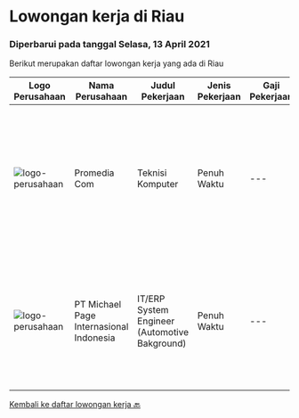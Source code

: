 
  # Lowongan kerja di Riau

  ### Diperbarui pada tanggal Selasa, 13 April 2021

  Berikut merupakan daftar lowongan kerja yang ada di Riau

  |Logo Perusahaan | Nama Perusahaan | Judul Pekerjaan | Jenis Pekerjaan | Gaji Pekerjaan | Lokasi | Deskripsi | Tanggal diunggah | Pranala |
  | -------------- | --------------- | --------------- | --------- | --------- | -------------- | ------- | ----------- | ----------- |
  |![logo-perusahaan](https://us.123rf.com/450wm/pavelstasevich/pavelstasevich1811/pavelstasevich181101027/112815900-stock-vector-no-image-available-icon-flat-vector.jpg?ver=6)|Promedia Com|Teknisi Komputer|Penuh Waktu|---|Pekanbaru|Kualifikasi: Usia maksimal 35 tahun  Pendidikan minimal SMA / SMK  Memiliki pengalaman minimal 2 tahun  Menguasai perbaikan software dan hardware ...|Kamis, 08 April 2021|https://www.jobstreet.co.id/id/job/teknisi-komputer-3501562?token=0~8f9d665b-7bbe-448b-aa7c-c9c2e86eb062&sectionRank=1&jobId=jobstreet-id-job-3501562|
|![logo-perusahaan](https://image-service-cdn.seek.com.au/657f85c79c58adac67ad96b045d92b4dfd1e2e81/ee4dce1061f3f616224767ad58cb2fc751b8d2dc)|PT Michael Page Internasional Indonesia|IT/ERP System Engineer (Automotive Bakground)|Penuh Waktu|---|Riau|Responsible for working in a group environment in leading, guide, and support through the successful implementation of ERP software and associated...|Rabu, 17 Maret 2021|https://www.jobstreet.co.id/id/job/it-erp-system-engineer-automotive-bakground-3483284?token=0~8f9d665b-7bbe-448b-aa7c-c9c2e86eb062&sectionRank=2&jobId=jobstreet-id-job-3483284|


  [Kembali ke daftar lowongan kerja 🔙](../README.md#daftar-lowongan-kerja)
  
